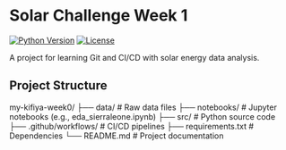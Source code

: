 # Solar Challenge Week 1

[![Python Version](https://img.shields.io/badge/python-3.8%2B-blue)](https://www.python.org/)
[![License](https://img.shields.io/badge/license-MIT-green)](LICENSE)

A project for learning Git and CI/CD with solar energy data analysis.

## Project Structure
my-kifiya-week0/
├── data/ # Raw data files
├── notebooks/ # Jupyter notebooks (e.g., eda_sierraleone.ipynb)
├── src/ # Python source code
├── .github/workflows/ # CI/CD pipelines
├── requirements.txt # Dependencies
└── README.md # Project documentation
